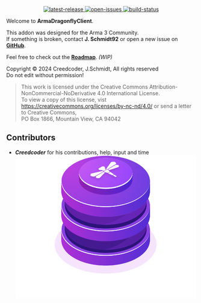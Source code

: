 <p align="center">
	<!-- <img src="https://raw.githubusercontent.com/jschmidt92/ArmaDragonflyClient/master/images/logo.png"> -->
	<a href="https://github.com/jschmidt92/ArmaDragonflyClient/releases/latest">
		<img src="https://img.shields.io/github/v/release/jschmidt92/ArmaDragonflyClient?label=latest%20release" alt="latest-release">
	</a>
		<a href="https://github.com/jschmidt92/ArmaDragonflyClient/issues">
		<img src="https://img.shields.io/github/issues/jschmidt92/ArmaDragonflyClient" alt="open-issues">
	</a>
	<a href="https://github.com/jschmidt92/ArmaDragonflyClient/actions/workflows/build.yml">
		<img src="https://img.shields.io/github/actions/workflow/status/jschmidt92/ArmaDragonflyClient/build.yml?branch=master" alt="build-status">
	</a>
</p>

Welcome to **ArmaDragonflyClient**.

This addon was designed for the Arma 3 Community.\
If something is broken, contact **J. Schmidt92** or open a new issue on **[GitHub](https://github.com/jschmidt92/ArmaDragonflyClient/issues)**.

Feel free to check out the **[Roadmap](https://github.com/users/jschmidt92/projects/7)**. _(WIP)_

Copyright © 2024 Creedcoder, J.Schmidt, All rights reserved\
Do not edit without permission!

> This work is licensed under the Creative Commons Attribution-NonCommercial-NoDerivative 4.0 International License.\
To view a copy of this license, vist https://creativecommons.org/licenses/by-nc-nd/4.0/ or send a letter to Creative Commons,\
PO Box 1866, Mountain View, CA 94042

## Contributors

- **_Creedcoder_** for his contributions, help, input and time
![logo](./_media/logo.svg)
